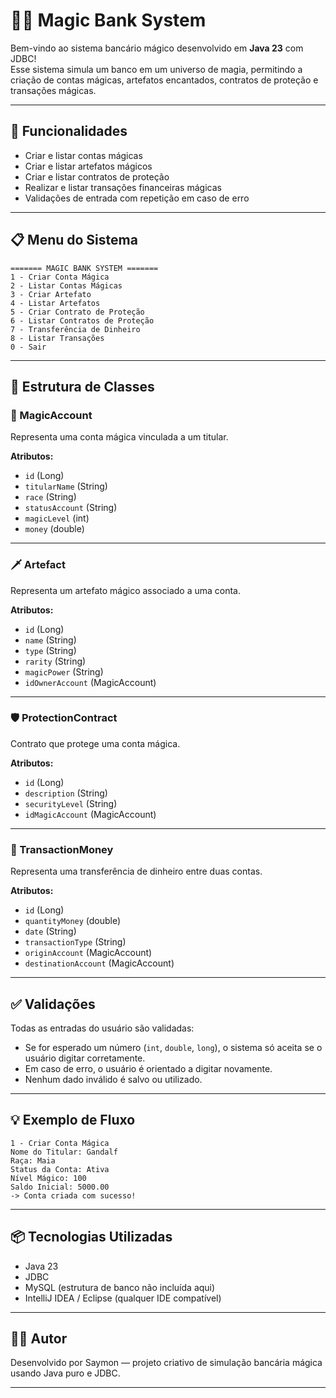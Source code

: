 # 🧙‍♂️ Magic Bank System

Bem-vindo ao sistema bancário mágico desenvolvido em **Java 23** com JDBC!  
Esse sistema simula um banco em um universo de magia, permitindo a criação de contas mágicas, artefatos encantados, contratos de proteção e transações mágicas.

---

## 🚀 Funcionalidades

- Criar e listar contas mágicas
- Criar e listar artefatos mágicos
- Criar e listar contratos de proteção
- Realizar e listar transações financeiras mágicas
- Validações de entrada com repetição em caso de erro

---

## 📋 Menu do Sistema

```text
======= MAGIC BANK SYSTEM =======
1 - Criar Conta Mágica
2 - Listar Contas Mágicas
3 - Criar Artefato
4 - Listar Artefatos
5 - Criar Contrato de Proteção
6 - Listar Contratos de Proteção
7 - Transferência de Dinheiro
8 - Listar Transações
0 - Sair
```

---

## 🧾 Estrutura de Classes

### 🔮 MagicAccount
Representa uma conta mágica vinculada a um titular.

**Atributos:**
- `id` (Long)
- `titularName` (String)
- `race` (String)
- `statusAccount` (String)
- `magicLevel` (int)
- `money` (double)

---

### 🗡️ Artefact
Representa um artefato mágico associado a uma conta.

**Atributos:**
- `id` (Long)
- `name` (String)
- `type` (String)
- `rarity` (String)
- `magicPower` (String)
- `idOwnerAccount` (MagicAccount)

---

### 🛡️ ProtectionContract
Contrato que protege uma conta mágica.

**Atributos:**
- `id` (Long)
- `description` (String)
- `securityLevel` (String)
- `idMagicAccount` (MagicAccount)

---

### 💸 TransactionMoney
Representa uma transferência de dinheiro entre duas contas.

**Atributos:**
- `id` (Long)
- `quantityMoney` (double)
- `date` (String)
- `transactionType` (String)
- `originAccount` (MagicAccount)
- `destinationAccount` (MagicAccount)

---

## ✅ Validações

Todas as entradas do usuário são validadas:
- Se for esperado um número (`int`, `double`, `long`), o sistema só aceita se o usuário digitar corretamente.
- Em caso de erro, o usuário é orientado a digitar novamente.
- Nenhum dado inválido é salvo ou utilizado.

---

## 💡 Exemplo de Fluxo

```text
1 - Criar Conta Mágica
Nome do Titular: Gandalf
Raça: Maia
Status da Conta: Ativa
Nível Mágico: 100
Saldo Inicial: 5000.00
-> Conta criada com sucesso!
```

---

## 📦 Tecnologias Utilizadas

- Java 23
- JDBC
- MySQL (estrutura de banco não incluída aqui)
- IntelliJ IDEA / Eclipse (qualquer IDE compatível)

---

## 👨‍💻 Autor

Desenvolvido por Saymon — projeto criativo de simulação bancária mágica usando Java puro e JDBC.

---
